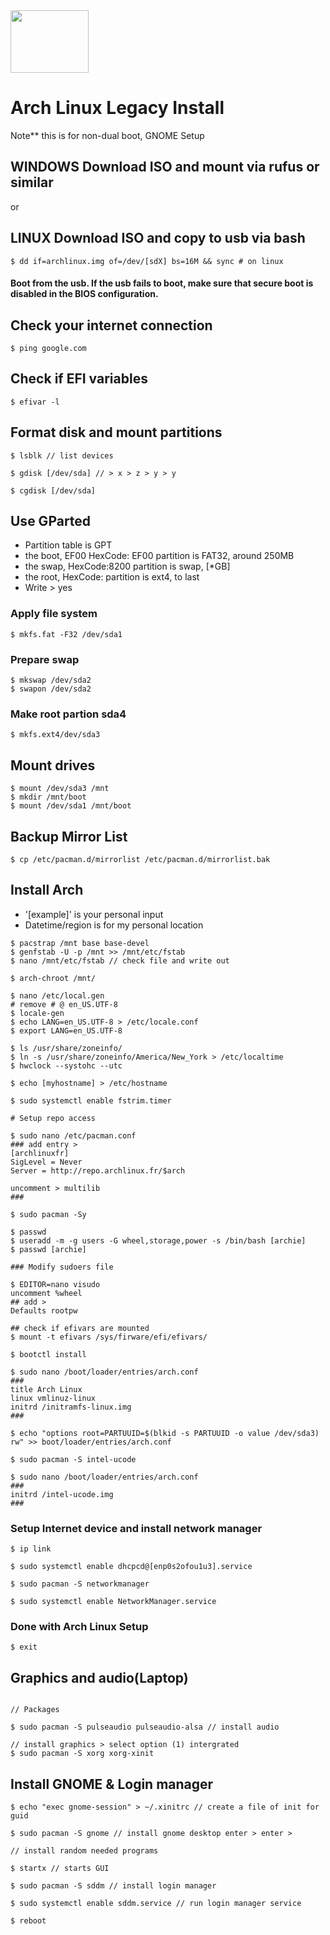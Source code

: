  <img src="https://news-cdn.softpedia.com/images/news2/How-to-Install-Third-Party-Apps-in-Arch-Linux-2.png" width="125" height="100"> 

 # Arch Linux Legacy Install

Note** this is for non-dual boot, GNOME Setup

## WINDOWS Download ISO and mount via rufus or similar
or
## LINUX Download ISO and copy to usb via bash
~~~
$ dd if=archlinux.img of=/dev/[sdX] bs=16M && sync # on linux
~~~

#### Boot from the usb. If the usb fails to boot, make sure that secure boot is disabled in the BIOS configuration.

## Check your internet connection
~~~
$ ping google.com
~~~

## Check if EFI variables
~~~
$ efivar -l
~~~

## Format disk and mount partitions
~~~
$ lsblk // list devices

$ gdisk [/dev/sda] // > x > z > y > y

$ cgdisk [/dev/sda]
~~~
## Use GParted
* Partition table is GPT
* the boot, EF00 HexCode: EF00 partition is FAT32, around 250MB
* the swap, HexCode:8200 partition is swap, [*GB]
* the root, HexCode: partition is ext4, to last
* Write > yes

### Apply file system
~~~
$ mkfs.fat -F32 /dev/sda1
~~~

### Prepare swap 
~~~
$ mkswap /dev/sda2
$ swapon /dev/sda2
~~~

### Make root partion sda4
~~~
$ mkfs.ext4/dev/sda3
~~~

## Mount drives
~~~
$ mount /dev/sda3 /mnt
$ mkdir /mnt/boot
$ mount /dev/sda1 /mnt/boot
~~~

## Backup Mirror List
~~~
$ cp /etc/pacman.d/mirrorlist /etc/pacman.d/mirrorlist.bak
~~~

## Install Arch

* '[example]' is your personal input
* Datetime/region is for my personal location

~~~
$ pacstrap /mnt base base-devel
$ genfstab -U -p /mnt >> /mnt/etc/fstab
$ nano /mnt/etc/fstab // check file and write out

$ arch-chroot /mnt/

$ nano /etc/local.gen
# remove # @ en_US.UTF-8
$ locale-gen
$ echo LANG=en_US.UTF-8 > /etc/locale.conf
$ export LANG=en_US.UTF-8

$ ls /usr/share/zoneinfo/
$ ln -s /usr/share/zoneinfo/America/New_York > /etc/localtime
$ hwclock --systohc --utc

$ echo [myhostname] > /etc/hostname

$ sudo systemctl enable fstrim.timer

# Setup repo access

$ sudo nano /etc/pacman.conf
### add entry > 
[archlinuxfr]
SigLevel = Never
Server = http://repo.archlinux.fr/$arch

uncomment > multilib
###

$ sudo pacman -Sy

$ passwd
$ useradd -m -g users -G wheel,storage,power -s /bin/bash [archie]
$ passwd [archie]

### Modify sudoers file

$ EDITOR=nano visudo
uncomment %wheel
## add >
Defaults rootpw

## check if efivars are mounted
$ mount -t efivars /sys/firware/efi/efivars/

$ bootctl install

$ sudo nano /boot/loader/entries/arch.conf
###
title Arch Linux
linux vmlinuz-linux
initrd /initramfs-linux.img
###

$ echo "options root=PARTUUID=$(blkid -s PARTUUID -o value /dev/sda3) rw" >> boot/loader/entries/arch.conf

$ sudo pacman -S intel-ucode

$ sudo nano /boot/loader/entries/arch.conf
###
initrd /intel-ucode.img
###
~~~

### Setup Internet device and install network manager
~~~
$ ip link

$ sudo systemctl enable dhcpcd@[enp0s2ofou1u3].service

$ sudo pacman -S networkmanager

$ sudo systemctl enable NetworkManager.service 
~~~

### Done with Arch Linux Setup

~~~
$ exit
~~~

## Graphics and audio(Laptop)
~~~

// Packages 

$ sudo pacman -S pulseaudio pulseaudio-alsa // install audio

// install graphics > select option (1) intergrated
$ sudo pacman -S xorg xorg-xinit 
~~~

## Install GNOME & Login manager

~~~
$ echo "exec gnome-session" > ~/.xinitrc // create a file of init for guid

$ sudo pacman -S gnome // install gnome desktop enter > enter >

// install random needed programs

$ startx // starts GUI 

$ sudo pacman -S sddm // install login manager

$ sudo systemctl enable sddm.service // run login manager service

$ reboot
~~~
